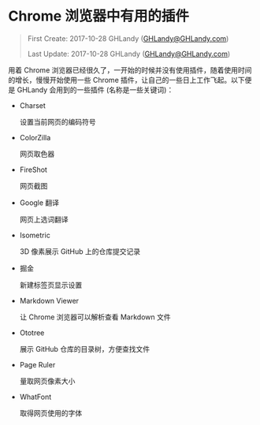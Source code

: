 # Chrome 浏览器中有用的插件

> First Create: 2017-10-28 GHLandy (GHLandy@GHLandy.com)
>
> Last Update: 2017-10-28 GHLandy (GHLandy@GHLandy.com)

用着 Chrome 浏览器已经很久了，一开始的时候并没有使用插件，随着使用时间的增长，慢慢开始使用一些 Chrome 插件，让自己的一些日上工作飞起。以下便是 GHLandy 会用到的一些插件 (名称是一些关键词)：


-   Charset

    设置当前网页的编码符号

-   ColorZilla

    网页取色器

-   FireShot

    网页截图

-   Google 翻译

    网页上选词翻译

-   Isometric

    3D 像素展示 GitHub 上的仓库提交记录

-   掘金

    新建标签页显示设置

-   Markdown Viewer

    让 Chrome 浏览器可以解析查看 Markdown 文件

-   Ototree

    展示 GitHub 仓库的目录树，方便查找文件

-   Page Ruler

    量取网页像素大小

-   WhatFont

    取得网页使用的字体
